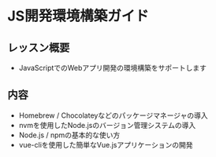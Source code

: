 # JS開発環境構築ガイド

## レッスン概要

* JavaScriptでのWebアプリ開発の環境構築をサポートします

## 内容

* Homebrew / Chocolateyなどのパッケージマネージャの導入
* nvmを使用したNode.jsのバージョン管理システムの導入
* Node.js / npmの基本的な使い方
* vue-cliを使用した簡単なVue.jsアプリケーションの開発 


